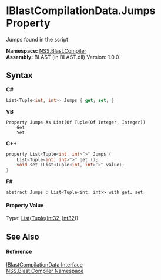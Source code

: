 # IBlastCompilationData.Jumps Property 
 

Jumps found in the script

**Namespace:**&nbsp;<a href="26a25caa-f50b-92ad-f15c-dbb9db1493ae">NSS.Blast.Compiler</a><br />**Assembly:**&nbsp;BLAST (in BLAST.dll) Version: 1.0.0

## Syntax

**C#**<br />
``` C#
List<Tuple<int, int>> Jumps { get; set; }
```

**VB**<br />
``` VB
Property Jumps As List(Of Tuple(Of Integer, Integer))
	Get
	Set
```

**C++**<br />
``` C++
property List<Tuple<int, int>^>^ Jumps {
	List<Tuple<int, int>^>^ get ();
	void set (List<Tuple<int, int>^>^ value);
}
```

**F#**<br />
``` F#
abstract Jumps : List<Tuple<int, int>> with get, set

```


#### Property Value
Type: <a href="https://docs.microsoft.com/dotnet/api/system.collections.generic.list-1" target="_blank" rel="noopener noreferrer">List</a>(<a href="https://docs.microsoft.com/dotnet/api/system.tuple-2" target="_blank" rel="noopener noreferrer">Tuple</a>(<a href="https://docs.microsoft.com/dotnet/api/system.int32" target="_blank" rel="noopener noreferrer">Int32</a>, <a href="https://docs.microsoft.com/dotnet/api/system.int32" target="_blank" rel="noopener noreferrer">Int32</a>))

## See Also


#### Reference
<a href="d2afd70e-15cd-df6e-c1b9-6e1d3e9552bd">IBlastCompilationData Interface</a><br /><a href="26a25caa-f50b-92ad-f15c-dbb9db1493ae">NSS.Blast.Compiler Namespace</a><br />